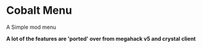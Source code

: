 # Cobalt Menu

A Simple mod menu

**A lot of the features are 'ported' over from megahack v5 and crystal client**